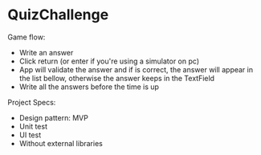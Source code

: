 # QuizChallenge

Game flow: 
- Write an answer
- Click return (or enter if you're using a simulator on pc)
- App will validate the answer and if is correct, the answer will appear in the list bellow, otherwise the answer keeps in the TextField
- Write all the answers before the time is up

Project Specs:
- Design pattern: MVP
- Unit test
- UI test
- Without external libraries
